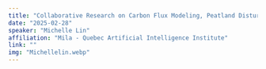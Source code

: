 ```yaml
---
title: "Collaborative Research on Carbon Flux Modeling, Peatland Disturbance Mapping, and Methane Emissions Tracking with AI."
date: "2025-02-28"
speaker: "Michelle Lin"
affiliation: "Mila - Quebec Artificial Intelligence Institute"
link: ""
img: "Michellelin.webp"
---
```

